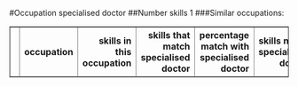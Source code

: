 #Occupation specialised doctor
##Number skills 1
###Similar occupations:
<table border="1" class="dataframe">
  <thead>
    <tr style="text-align: right;">
      <th></th>
      <th>occupation</th>
      <th>skills in this occupation</th>
      <th>skills that match specialised doctor</th>
      <th>percentage match with specialised doctor</th>
      <th>skills not in specialised doctor</th>
    </tr>
  </thead>
  <tbody>
  </tbody>
</table>
